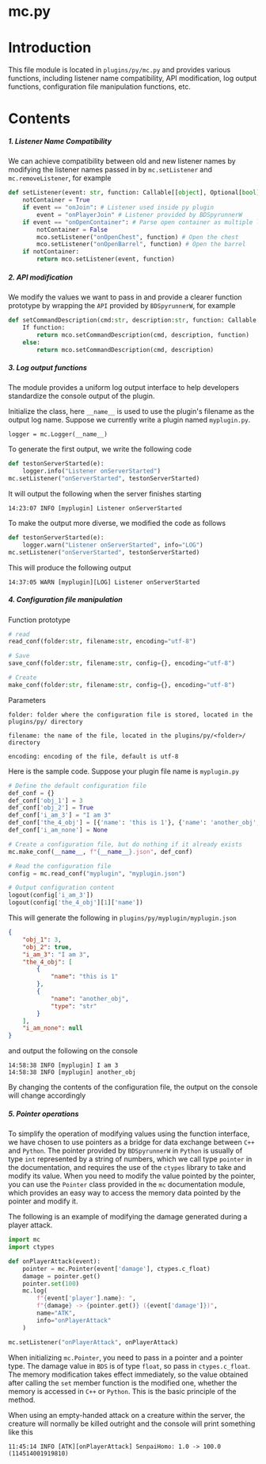 # mc.py

# Introduction

This file module is located in ``plugins/py/mc.py`` and provides various functions, including listener name compatibility, API modification, log output functions, configuration file manipulation functions, etc.

# Contents

##### 1. Listener Name Compatibility

We can achieve compatibility between old and new listener names by modifying the listener names passed in by ``mc.setListener`` and ``mc.removeListener``, for example

```python
def setListener(event: str, function: Callable[[object], Optional[bool]]) -> None:
    notContainer = True
    if event == "onJoin": # Listener used inside py plugin
        event = "onPlayerJoin" # Listener provided by BDSpyrunnerW
    if event == "onOpenContainer": # Parse open container as multiple listeners at once to simplify code
        notContainer = False
        mco.setListener("onOpenChest", function) # Open the chest
        mco.setListener("onOpenBarrel", function) # Open the barrel
    if notContainer:
        return mco.setListener(event, function)
```

##### 2. API modification

We modify the values we want to pass in and provide a clearer function prototype by wrapping the ``API`` provided by ``BDSpyrunnerW``, for example

```python
def setCommandDescription(cmd:str, description:str, function: Callable[[object], Optional[bool]] = None) -> None:
    If function:
        return mco.setCommandDescription(cmd, description, function)
    else:
        return mco.setCommandDescription(cmd, description)
```

##### 3. Log output functions

The module provides a uniform log output interface to help developers standardize the console output of the plugin.

Initialize the class, here ``__name__`` is used to use the plugin's filename as the output log name. Suppose we currently write a plugin named ``myplugin.py``.

```
logger = mc.Logger(__name__)
```

To generate the first output, we write the following code

```python
def testonServerStarted(e):
    logger.info("Listener onServerStarted")
mc.setListener("onServerStarted", testonServerStarted)
```

It will output the following when the server finishes starting

```plaintext
14:23:07 INFO [myplugin] Listener onServerStarted
```

To make the output more diverse, we modified the code as follows

```python
def testonServerStarted(e):
    logger.warn("Listener onServerStarted", info="LOG")
mc.setListener("onServerStarted", testonServerStarted)
```

This will produce the following output

```plaintext
14:37:05 WARN [myplugin][LOG] Listener onServerStarted
```

##### 4. Configuration file manipulation

Function prototype

```python
# read
read_conf(folder:str, filename:str, encoding="utf-8")

# Save
save_conf(folder:str, filename:str, config={}, encoding="utf-8")

# Create
make_conf(folder:str, filename:str, config={}, encoding="utf-8")
```

Parameters

```
folder: folder where the configuration file is stored, located in the plugins/py/ directory
```

```
filename: the name of the file, located in the plugins/py/<folder>/ directory
```

```
encoding: encoding of the file, default is utf-8
```

Here is the sample code. Suppose your plugin file name is `myplugin.py`

```python
# Define the default configuration file
def_conf = {}
def_conf['obj_1'] = 3
def_conf['obj_2'] = True
def_conf['i_am_3'] = "I am 3"
def_conf['the_4_obj'] = [{'name': 'this is 1'}, {'name': 'another_obj', 'type': 'str'}]
def_conf['i_am_none'] = None

# Create a configuration file, but do nothing if it already exists
mc.make_conf(__name__, f"{__name__}.json", def_conf)

# Read the configuration file
config = mc.read_conf("myplugin", "myplugin.json")

# Output configuration content
logout(config['i_am_3'])
logout(config['the_4_obj'][1]['name'])
```

This will generate the following in ``plugins/py/myplugin/myplugin.json``

```json
{
	"obj_1": 3,
	"obj_2": true,
	"i_am_3": "I am 3",
	"the_4_obj": [
		{
			"name": "this is 1"
		},
		{
			"name": "another_obj",
			"type": "str"
		}
	],
	"i_am_none": null
}
```

and output the following on the console

```plaintext
14:58:38 INFO [myplugin] I am 3
14:58:38 INFO [myplugin] another_obj
```

By changing the contents of the configuration file, the output on the console will change accordingly

##### 5. Pointer operations

To simplify the operation of modifying values using the function interface, we have chosen to use pointers as a bridge for data exchange between ``C++`` and ``Python``.
The pointer provided by ``BDSpyrunnerW`` in ``Python`` is usually of type ``int`` represented by a string of numbers, which we call type ``pointer`` in the documentation, and requires the use of the ``ctypes`` library to take and modify its value.
When you need to modify the value pointed by the pointer, you can use the ``Pointer`` class provided in the ``mc`` documentation module, which provides an easy way to access the memory data pointed by the pointer and modify it.

The following is an example of modifying the damage generated during a player attack.

```python
import mc
import ctypes

def onPlayerAttack(event):
    pointer = mc.Pointer(event['damage'], ctypes.c_float)
    damage = pointer.get()
    pointer.set(100)
    mc.log(
        f"{event['player'].name}: ",
        f"{damage} -> {pointer.get()} ({event['damage']})",
        name="ATK",
        info="onPlayerAttack"
    )

mc.setListener("onPlayerAttack", onPlayerAttack)
```

When initializing ``mc.Pointer``, you need to pass in a pointer and a pointer type. The damage value in ``BDS`` is of type ``float``, so pass in ``ctypes.c_float``. The memory modification takes effect immediately, so the value obtained after calling the ``set`` member function is the modified one, whether the memory is accessed in ``C++`` or ``Python``. This is the basic principle of the method.

When using an empty-handed attack on a creature within the server, the creature will normally be killed outright and the console will print something like this

```text
11:45:14 INFO [ATK][onPlayerAttack] SenpaiHomo: 1.0 -> 100.0 (114514001919810)
```
